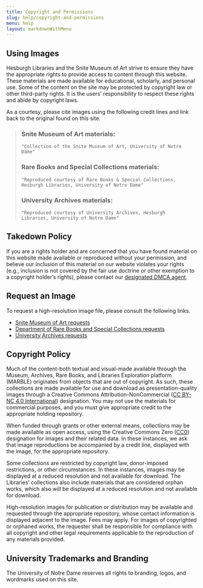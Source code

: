 ```yaml
---
title: Copyright and Permissions
slug: help/copyright-and-permissions
menu: help
layout: markdownWithMenu
---
```


## Using Images
Hesburgh Libraries and the Snite Museum of Art strive to ensure they have the appropriate rights to provide access to content through this website. These materials are made available for educational, scholarly, and personal use. Some of the content on the site may be protected by copyright law or other third-party rights. It is the users’ responsibility to respect these rights and abide by copyright laws.

As a courtesy, please cite images using the following credit lines and link back to the original found on this site.

<blockquote>

### Snite Museum of Art materials:
<code>"Collection of the Snite Museum of Art, University of Notre Dame"</code>

### Rare Books and Special Collections materials:
 <code>"Reproduced courtesy of Rare Books & Special Collections, Hesburgh Libraries, University of Notre Dame"</code>

### University Archives materials:
<code>"Reproduced courtesy of University Archives, Hesburgh Libraries, University of Notre Dame"</code>

</blockquote>

## Takedown Policy  
If you are a rights holder and are concerned that you have found material on this website made available or reproduced without your permission, and believe our inclusion of this material on our website violates your rights (e.g., inclusion is not covered by the fair use doctrine or other exemption to a copyright holder’s rights), please contact our [designated DMCA agent](https://www.nd.edu/copyright/).

## Request an Image
To request a high-resolution image file, please consult the following links.

* [Snite Museum of Art requests](https://sniteartmuseum.nd.edu/about-us/contact-us/photo-requests/)
* [Department of Rare Books and Special Collections requests](https://rarebooks.library.nd.edu/using/duplication.shtml)
* [University Archives requests](http://archives.nd.edu/information/fees.htm)

## Copyright Policy

Much of the content-both textual and visual-made available through the Museum, Archives, Rare Books, and Libraries Exploration platform (MARBLE) originates from objects that are out of copyright. As such, these collections are made available for use and download as presentation-quality images through a Creative Commons Attribution-NonCommercial ([CC BY-NC 4.0 International](https://creativecommons.org/licenses/by-nc/4.0/)) designation. You may not use the materials for commercial purposes, and you must give appropriate credit to the appropriate holding repository.

When funded through grants or other external means, collections may be made available as open access, using the Creative Commons Zero ([CC0](https://creativecommons.org/publicdomain/zero/1.0/)) designation for images and their related data. In these instances, we ask that image reproductions be accompanied by a credit line, displayed with the image, for the appropriate repository.

Some collections are restricted by copyright law, donor-imposed restrictions, or other circumstances. In these instances, images may be displayed at a reduced resolution and not available for download. The Libraries’ collections also include materials that are considered orphan works, which also will be displayed at a reduced resolution and not available for download.

High-resolution images for publication or distribution may be available and requested through the appropriate repository, whose contact information is displayed adjacent to the image. Fees may apply. For images of copyrighted or orphaned works, the requester shall be responsible for compliance with all copyright and other legal requirements applicable to the reproduction of any materials provided.  

## University Trademarks and Branding

The University of Notre Dame reserves all rights to branding, logos, and wordmarks used on this site.
